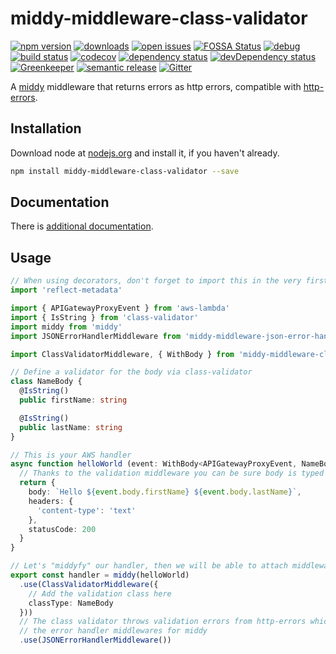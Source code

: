 # middy-middleware-class-validator
 [![npm version](https://badge.fury.io/js/middy-middleware-class-validator.svg)](https://npmjs.org/package/middy-middleware-class-validator)  [![downloads](https://img.shields.io/npm/dw/middy-middleware-class-validator.svg)](https://npmjs.org/package/middy-middleware-class-validator)  [![open issues](https://img.shields.io/github/issues-raw/dbartholomae/middy-middleware-class-validator.svg)](https://github.com/dbartholomae/middy-middleware-class-validator/issues)  [![FOSSA Status](https://app.fossa.io/api/projects/git%2Bgithub.com%2Fdbartholomae%2Fmiddy-middleware-class-validator.svg?type=shield)](https://app.fossa.io/projects/git%2Bgithub.com%2Fdbartholomae%2Fmiddy-middleware-class-validator?ref=badge_shield) [![debug](https://img.shields.io/badge/debug-blue.svg)](https://github.com/visionmedia/debug#readme)  [![build status](https://img.shields.io/circleci/project/github/dbartholomae/middy-middleware-class-validator/master.svg?style=flat)](https://circleci.com/gh/dbartholomae/workflows/middy-middleware-class-validator/tree/master)  [![codecov](https://codecov.io/gh/dbartholomae/middy-middleware-class-validator/branch/master/graph/badge.svg)](https://codecov.io/gh/dbartholomae/middy-middleware-class-validator)  [![dependency status](https://david-dm.org/dbartholomae/middy-middleware-class-validator.svg?theme=shields.io)](https://david-dm.org/dbartholomae/middy-middleware-class-validator)  [![devDependency status](https://david-dm.org/dbartholomae/middy-middleware-class-validator/dev-status.svg)](https://david-dm.org/dbartholomae/middy-middleware-class-validator?type=dev)  [![Greenkeeper](https://badges.greenkeeper.io/dbartholomae/middy-middleware-class-validator.svg)](https://greenkeeper.io/)  [![semantic release](https://img.shields.io/badge/%20%20%F0%9F%93%A6%F0%9F%9A%80-semantic--release-e10079.svg)](https://github.com/semantic-release/semantic-release#badge)  [![Gitter](https://badges.gitter.im/dbartholomae/middy-middleware-class-validator.svg)](https://gitter.im/middy-middleware-class-validator)

A [middy](https://github.com/middyjs/middy) middleware that returns errors as http errors, compatible with [http-errors](https://www.npmjs.com/package/http-errors).

## Installation
Download node at [nodejs.org](http://nodejs.org) and install it, if you haven't already.

```sh
npm install middy-middleware-class-validator --save
```

## Documentation

There is [additional documentation](https://dbartholomae.github.com/middy-middleware-class-validator).

## Usage

```typescript
// When using decorators, don't forget to import this in the very first line of code
import 'reflect-metadata'

import { APIGatewayProxyEvent } from 'aws-lambda'
import { IsString } from 'class-validator'
import middy from 'middy'
import JSONErrorHandlerMiddleware from 'middy-middleware-json-error-handler'

import ClassValidatorMiddleware, { WithBody } from 'middy-middleware-class-validator'

// Define a validator for the body via class-validator
class NameBody {
  @IsString()
  public firstName: string

  @IsString()
  public lastName: string
}

// This is your AWS handler
async function helloWorld (event: WithBody<APIGatewayProxyEvent, NameBody>) {
  // Thanks to the validation middleware you can be sure body is typed correctly
  return {
    body: `Hello ${event.body.firstName} ${event.body.lastName}`,
    headers: {
      'content-type': 'text'
    },
    statusCode: 200
  }
}

// Let's "middyfy" our handler, then we will be able to attach middlewares to it
export const handler = middy(helloWorld)
  .use(ClassValidatorMiddleware({
    // Add the validation class here
    classType: NameBody
  }))
  // The class validator throws validation errors from http-errors which are compatible with
  // the error handler middlewares for middy
  .use(JSONErrorHandlerMiddleware())
```
